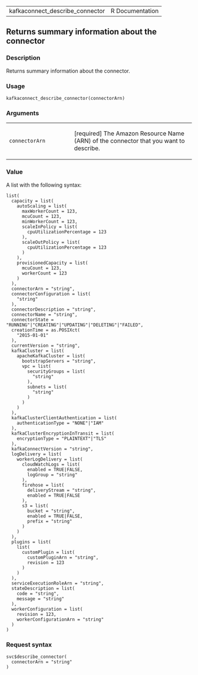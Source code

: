 <table style="width: 100%;">
<tbody>
<tr class="odd">
<td>kafkaconnect_describe_connector</td>
<td style="text-align: right;">R Documentation</td>
</tr>
</tbody>
</table>

## Returns summary information about the connector

### Description

Returns summary information about the connector.

### Usage

    kafkaconnect_describe_connector(connectorArn)

### Arguments

<table>
<colgroup>
<col style="width: 35%" />
<col style="width: 65%" />
</colgroup>
<tbody>
<tr class="odd">
<td><code
id="kafkaconnect_describe_connector_:_connectorArn">connectorArn</code></td>
<td><p>[required] The Amazon Resource Name (ARN) of the connector that
you want to describe.</p></td>
</tr>
</tbody>
</table>

### Value

A list with the following syntax:

    list(
      capacity = list(
        autoScaling = list(
          maxWorkerCount = 123,
          mcuCount = 123,
          minWorkerCount = 123,
          scaleInPolicy = list(
            cpuUtilizationPercentage = 123
          ),
          scaleOutPolicy = list(
            cpuUtilizationPercentage = 123
          )
        ),
        provisionedCapacity = list(
          mcuCount = 123,
          workerCount = 123
        )
      ),
      connectorArn = "string",
      connectorConfiguration = list(
        "string"
      ),
      connectorDescription = "string",
      connectorName = "string",
      connectorState = "RUNNING"|"CREATING"|"UPDATING"|"DELETING"|"FAILED",
      creationTime = as.POSIXct(
        "2015-01-01"
      ),
      currentVersion = "string",
      kafkaCluster = list(
        apacheKafkaCluster = list(
          bootstrapServers = "string",
          vpc = list(
            securityGroups = list(
              "string"
            ),
            subnets = list(
              "string"
            )
          )
        )
      ),
      kafkaClusterClientAuthentication = list(
        authenticationType = "NONE"|"IAM"
      ),
      kafkaClusterEncryptionInTransit = list(
        encryptionType = "PLAINTEXT"|"TLS"
      ),
      kafkaConnectVersion = "string",
      logDelivery = list(
        workerLogDelivery = list(
          cloudWatchLogs = list(
            enabled = TRUE|FALSE,
            logGroup = "string"
          ),
          firehose = list(
            deliveryStream = "string",
            enabled = TRUE|FALSE
          ),
          s3 = list(
            bucket = "string",
            enabled = TRUE|FALSE,
            prefix = "string"
          )
        )
      ),
      plugins = list(
        list(
          customPlugin = list(
            customPluginArn = "string",
            revision = 123
          )
        )
      ),
      serviceExecutionRoleArn = "string",
      stateDescription = list(
        code = "string",
        message = "string"
      ),
      workerConfiguration = list(
        revision = 123,
        workerConfigurationArn = "string"
      )
    )

### Request syntax

    svc$describe_connector(
      connectorArn = "string"
    )
